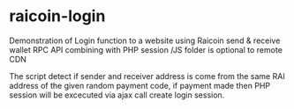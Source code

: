 # raicoin-login
Demonstration of Login function to a website using Raicoin send &amp; receive wallet RPC API combining with PHP session
/JS folder is optional to remote CDN

The script detect if sender and receiver address is come from the same RAI address of the given random payment code, if payment made then PHP session will be excecuted via ajax call create login session.
